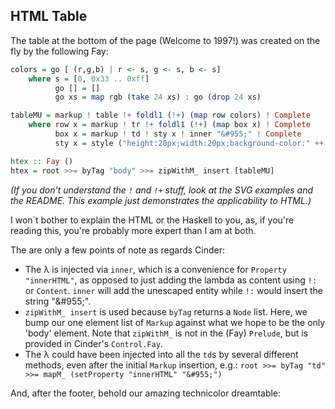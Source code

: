 ## HTML Table

The table at the bottom of the page (Welcome to 1997!) was created on the fly by the following Fay:

````haskell
colors = go [ (r,g,b) | r <- s, g <- s, b <- s]
    where s = [0, 0x33 .. 0xff]
          go [] = []
          go xs = map rgb (take 24 xs) : go (drop 24 xs)

tableMU = markup ! table !+ foldl1 (!+) (map row colors) ! Complete
    where row x = markup ! tr !+ foldl1 (!+) (map box x) ! Complete
          box x = markup ! td ! sty x ! inner "&#955;" ! Complete
          sty x = style ("height:20px;width:20px;background-color:" ++ x)

htex :: Fay ()
htex = root >>= byTag "body" >>= zipWithM_ insert [tableMU]
````

_(If you don't understand the `!` and `!+` stuff, look at the SVG examples and the README.
This example just demonstrates the applicability to HTML.)_

I won`t bother to explain the HTML or the Haskell to you, as, if you're reading this,
you're probably more expert than I am at both.

The are only a few points of note as regards Cinder:

  + The &#955; is injected via `inner`, which is a convenience for
    `Property "innerHTML"`, as opposed to just adding the lambda
    as content using `!:` or `Content`. `inner` will add the unescaped entity while
    `!:` would insert the string "\&#955;".
  + `zipWithM_ insert` is used because `byTag` returns a `Node` list. Here, we bump our
    one element list of `Markup` against what we hope to be the only
    'body' element. Note that `zipWithM_` is not in the (Fay) `Prelude`, but is
    provided in Cinder's `Control.Fay`.
  + The &#955; could have been injected into all the `td`s by several different
    methods, even after the initial `Markup` insertion, e.g.:
    `root >>= byTag "td" >>= mapM_ (setProperty "innerHTML" "&#955;")`

And, after the footer, behold our amazing technicolor dreamtable:

<script src="examples/Table.js"></script>
